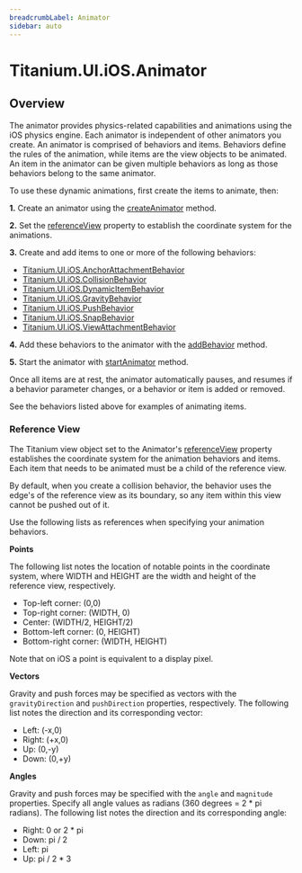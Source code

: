 ```yaml
---
breadcrumbLabel: Animator
sidebar: auto
---
```


# Titanium.UI.iOS.Animator

<ProxySummary/>

## Overview

The animator provides physics-related capabilities and animations using the iOS physics engine.
Each animator is independent of other animators you create.  An animator is comprised of
behaviors and items. Behaviors define the rules of the animation, while items are the
view objects to be animated. An item in the animator can be given
multiple behaviors as long as those behaviors belong to the same animator.

To use these dynamic animations, first create the items to animate, then:

**1.** Create an animator using the [createAnimator](Titanium.UI.iOS.createAnimator) method. 

**2.** Set the [referenceView](Titanium.UI.iOS.Animator.referenceView) property to establish the
   coordinate system for the animations.

**3.** Create and add items to one or more of the following behaviors:

  * [Titanium.UI.iOS.AnchorAttachmentBehavior](Titanium.UI.iOS.AnchorAttachmentBehavior)
  * [Titanium.UI.iOS.CollisionBehavior](Titanium.UI.iOS.CollisionBehavior)
  * [Titanium.UI.iOS.DynamicItemBehavior](Titanium.UI.iOS.DynamicItemBehavior)
  * [Titanium.UI.iOS.GravityBehavior](Titanium.UI.iOS.GravityBehavior)
  * [Titanium.UI.iOS.PushBehavior](Titanium.UI.iOS.PushBehavior)
  * [Titanium.UI.iOS.SnapBehavior](Titanium.UI.iOS.SnapBehavior)
  * [Titanium.UI.iOS.ViewAttachmentBehavior](Titanium.UI.iOS.ViewAttachmentBehavior)

**4.** Add these behaviors to the animator with the [addBehavior](Titanium.UI.iOS.Animator.addBehavior) method.

**5.** Start the animator with [startAnimator](Titanium.UI.iOS.Animator.startAnimator) method.

Once all items are at rest, the animator automatically pauses, and resumes if a behavior
parameter changes, or a behavior or item is added or removed.

See the behaviors listed above for examples of animating items.

### Reference View

The Titanium view object set to the Animator's [referenceView](Titanium.UI.iOS.Animator.referenceView)
property establishes the coordinate system for the animation behaviors and items.  Each item that
needs to be animated must be a child of the reference view.

By default, when you create a collision behavior, the behavior uses the edge's of the reference
view as its boundary, so any item within this view cannot be pushed out of it.

Use the following lists as references when specifying your animation behaviors.

**Points**

The following list notes the location of notable points in the coordinate system, where WIDTH and
HEIGHT are the width and height of the reference view, respectively.

  * Top-left corner: (0,0)
  * Top-right corner: (WIDTH, 0)
  * Center: (WIDTH/2, HEIGHT/2)
  * Bottom-left corner: (0, HEIGHT)
  * Bottom-right corner: (WIDTH, HEIGHT)

Note that on iOS a point is equivalent to a display pixel.

**Vectors**

Gravity and push forces may be specified as vectors with the `gravityDirection` and
`pushDirection` properties, respectively.  The following list notes the direction and its
corresponding vector:

  * Left: (-x,0)
  * Right: (+x,0)
  * Up: (0,-y)
  * Down: (0,+y)

**Angles**

Gravity and push forces may be specified with the `angle` and `magnitude` properties.
Specify all angle values as radians (360 degrees = 2 * pi radians).  The following list notes
the direction and its corresponding angle:

  * Right: 0 or 2 * pi
  * Down: pi / 2
  * Left: pi
  * Up: pi / 2 * 3

<ApiDocs/>
